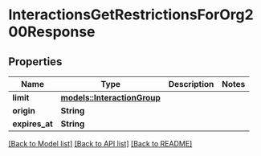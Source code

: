 # InteractionsGetRestrictionsForOrg200Response

## Properties

Name | Type | Description | Notes
------------ | ------------- | ------------- | -------------
**limit** | [**models::InteractionGroup**](interaction-group.md) |  | 
**origin** | **String** |  | 
**expires_at** | **String** |  | 

[[Back to Model list]](../README.md#documentation-for-models) [[Back to API list]](../README.md#documentation-for-api-endpoints) [[Back to README]](../README.md)



